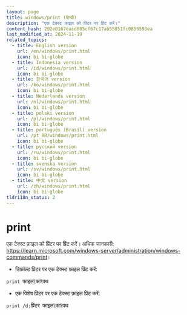 ```yaml
---
layout: page
title: windows/print (हिन्दी)
description: "एक टेक्स्ट फ़ाइल को प्रिंटर पर प्रिंट करें।"
content_hash: 202e0167eacd005cf67c17ab55851fc0856593ea
last_modified_at: 2024-11-19
related_topics:
  - title: English version
    url: /en/windows/print.html
    icon: bi bi-globe
  - title: Indonesia version
    url: /id/windows/print.html
    icon: bi bi-globe
  - title: 한국어 version
    url: /ko/windows/print.html
    icon: bi bi-globe
  - title: Nederlands version
    url: /nl/windows/print.html
    icon: bi bi-globe
  - title: polski version
    url: /pl/windows/print.html
    icon: bi bi-globe
  - title: português (Brasil) version
    url: /pt_BR/windows/print.html
    icon: bi bi-globe
  - title: русский version
    url: /ru/windows/print.html
    icon: bi bi-globe
  - title: svenska version
    url: /sv/windows/print.html
    icon: bi bi-globe
  - title: 中文 version
    url: /zh/windows/print.html
    icon: bi bi-globe
tldri18n_status: 2
---
```

# print

एक टेक्स्ट फ़ाइल को प्रिंटर पर प्रिंट करें।
अधिक जानकारी: <https://learn.microsoft.com/windows-server/administration/windows-commands/print>।

- डिफ़ॉल्ट प्रिंटर पर एक टेक्स्ट फ़ाइल प्रिंट करें:

`print `<span class="tldr-var badge badge-pill bg-dark-lm bg-white-dm text-white-lm text-dark-dm font-weight-bold">फाइल\का\पथ</span>

- एक विशेष प्रिंटर पर एक टेक्स्ट फ़ाइल प्रिंट करें:

`print /d:`<span class="tldr-var badge badge-pill bg-dark-lm bg-white-dm text-white-lm text-dark-dm font-weight-bold">प्रिंटर</span>` `<span class="tldr-var badge badge-pill bg-dark-lm bg-white-dm text-white-lm text-dark-dm font-weight-bold">फाइल\का\पथ</span>
